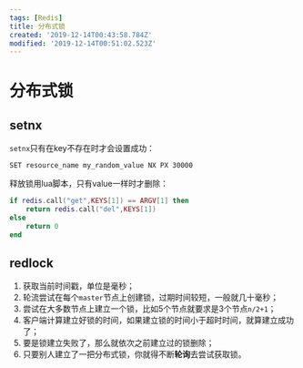 ```yaml
---
tags: [Redis]
title: 分布式锁
created: '2019-12-14T00:43:58.784Z'
modified: '2019-12-14T00:51:02.523Z'
---
```


# 分布式锁

## setnx

`setnx`只有在key不存在时才会设置成功：

```
SET resource_name my_random_value NX PX 30000
```

释放锁用lua脚本，只有value一样时才删除：

```lua
if redis.call("get",KEYS[1]) == ARGV[1] then
    return redis.call("del",KEYS[1])
else
    return 0
end
```

## redlock

1. 获取当前时间戳，单位是毫秒；
2. 轮流尝试在每个`master`节点上创建锁，过期时间较短，一般就几十毫秒；
3. 尝试在大多数节点上建立一个锁，比如5个节点就要求是3个节点`n/2+1`；
4. 客户端计算建立好锁的时间，如果建立锁的时间小于超时时间，就算建立成功了；
5. 要是锁建立失败了，那么就依次之前建立过的锁删除；
6. 只要别人建立了一把分布式锁，你就得不断**轮询**去尝试获取锁。
